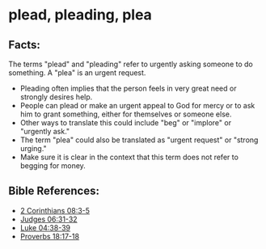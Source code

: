 # plead, pleading, plea #

## Facts: ##

The terms "plead" and "pleading" refer to urgently asking someone to do something. A "plea" is an urgent request.

* Pleading often implies that the person feels in very great need or strongly desires help.
* People can plead or make an urgent appeal to God for mercy or to ask him to grant something, either for themselves or someone else.
* Other ways to translate this could include "beg" or "implore" or "urgently ask."
* The term "plea" could also be translated as "urgent request" or "strong urging."
* Make sure it is clear in the context that this term does not refer to begging for money.

## Bible References: ##

* [2 Corinthians 08:3-5](https://door43.org/en/bible/notes/2co/08/03)
* [Judges 06:31-32](https://door43.org/en/bible/notes/jdg/06/31)
* [Luke 04:38-39](https://door43.org/en/bible/notes/luk/04/38)
* [Proverbs 18:17-18](https://door43.org/en/bible/notes/pro/18/17)

